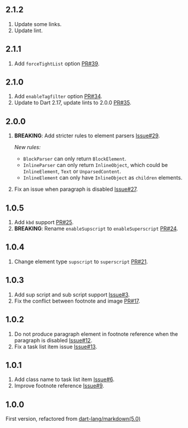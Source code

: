 ## 2.1.2

1. Update some links.
2. Update lint.

## 2.1.1

1. Add `forceTightList` option
   [PR#39](https://github.com/chenzhiguang/dart_markdown/pull/39).

## 2.1.0

1. Add `enableTagfilter` option
   [PR#34](https://github.com/chenzhiguang/dart_markdown/pull/34).
2. Update to Dart 2.17, update lints to 2.0.0
   [PR#35](https://github.com/chenzhiguang/dart_markdown/pull/35).

## 2.0.0

1. **BREAKING**: Add stricter rules to element parsers
   [Issue#29](https://github.com/chenzhiguang/dart_markdown/issues/29).

   _New rules:_

   - `BlockParser` can only return `BlockElement`.
   - `InlineParser` can only return `InlineObject`, which could be
     `InlineElement`, `Text` or `UnparsedContent`.
   - `InlineElement` can only have `InlineObject` as `children` elements.

2. Fix an issue when paragraph is disabled
   [Issue#27](https://github.com/chenzhiguang/dart_markdown/issues/27).

## 1.0.5

1. Add `kbd` support
   [PR#25](https://github.com/chenzhiguang/dart_markdown/pull/25).
2. **BREAKING**: Rename `enableSupscript` to `enableSuperscript`
   [PR#24](https://github.com/chenzhiguang/dart_markdown/pull/24).

## 1.0.4

1. Change element type `supscript` to `superscript`
   [PR#21](https://github.com/chenzhiguang/dart_markdown/pull/21).

## 1.0.3

1. Add sup script and sub script support
   [Issue#3](https://github.com/chenzhiguang/dart_markdown/issues/3).
2. Fix the conflict between footnote and image
   [PR#17](https://github.com/chenzhiguang/dart_markdown/pull/17).

## 1.0.2

1. Do not produce paragraph element in footnote reference when the paragraph is
   disabled
   [Issue#12](https://github.com/chenzhiguang/dart_markdown/issues/12).
2. Fix a task list item issue
   [Issue#13](https://github.com/chenzhiguang/dart_markdown/issues/13).

## 1.0.1

1. Add class name to task list item
   [Issue#6](https://github.com/chenzhiguang/dart_markdown/issues/6).
2. Improve footnote reference
   [Issue#9](https://github.com/chenzhiguang/dart_markdown/issues/9).

## 1.0.0

First version, refactored from
[dart-lang/markdown(5.0)](https://pub.dev/packages/markdown/versions/5.0.0)
